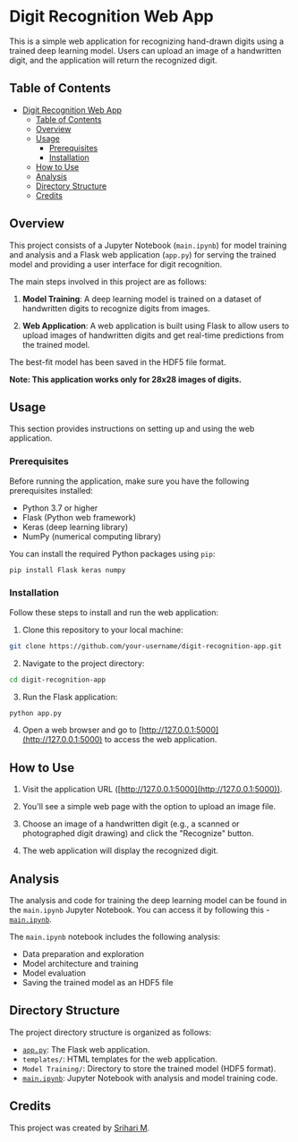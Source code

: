 # Digit Recognition Web App

This is a simple web application for recognizing hand-drawn digits using a trained deep learning model. Users can upload an image of a handwritten digit, and the application will return the recognized digit.

## Table of Contents

- [Digit Recognition Web App](#digit-recognition-web-app)
  - [Table of Contents](#table-of-contents)
  - [Overview](#overview)
  - [Usage](#usage)
    - [Prerequisites](#prerequisites)
    - [Installation](#installation)
  - [How to Use](#how-to-use)
  - [Analysis](#analysis)
  - [Directory Structure](#directory-structure)
  - [Credits](#credits)

## Overview

This project consists of a Jupyter Notebook (`main.ipynb`) for model training and analysis and a Flask web application (`app.py`) for serving the trained model and providing a user interface for digit recognition.

The main steps involved in this project are as follows:

1. **Model Training**: A deep learning model is trained on a dataset of handwritten digits to recognize digits from images.

2. **Web Application**: A web application is built using Flask to allow users to upload images of handwritten digits and get real-time predictions from the trained model.

The best-fit model has been saved in the HDF5 file format.

**Note: This application works only for 28x28 images of digits.**

## Usage

This section provides instructions on setting up and using the web application.

### Prerequisites

Before running the application, make sure you have the following prerequisites installed:

- Python 3.7 or higher
- Flask (Python web framework)
- Keras (deep learning library)
- NumPy (numerical computing library)

You can install the required Python packages using `pip`:

```bash
pip install Flask keras numpy
```

### Installation

Follow these steps to install and run the web application:

1. Clone this repository to your local machine:

```bash
git clone https://github.com/your-username/digit-recognition-app.git
```

2. Navigate to the project directory:

```bash
cd digit-recognition-app
```

3. Run the Flask application:

```bash
python app.py
```

4. Open a web browser and go to [http://127.0.0.1:5000](http://127.0.0.1:5000) to access the web application.

## How to Use

1. Visit the application URL ([http://127.0.0.1:5000](http://127.0.0.1:5000)).

2. You'll see a simple web page with the option to upload an image file.

3. Choose an image of a handwritten digit (e.g., a scanned or photographed digit drawing) and click the "Recognize" button.

4. The web application will display the recognized digit.

## Analysis

The analysis and code for training the deep learning model can be found in the `main.ipynb` Jupyter Notebook. You can access it by following this - [`main.ipynb`](\\Model%20Training\\main.ipynb).

The `main.ipynb` notebook includes the following analysis:

- Data preparation and exploration
- Model architecture and training
- Model evaluation
- Saving the trained model as an HDF5 file

## Directory Structure

The project directory structure is organized as follows:

- [`app.py`](/app.py): The Flask web application.
- `templates/`: HTML templates for the web application.
- `Model Training/`: Directory to store the trained model (HDF5 format).
- [`main.ipynb`](\\Model%20Training\\main.ipynb): Jupyter Notebook with analysis and model training code.

## Credits

This project was created by [Srihari M](https://github.com/SrihariMurali01).
